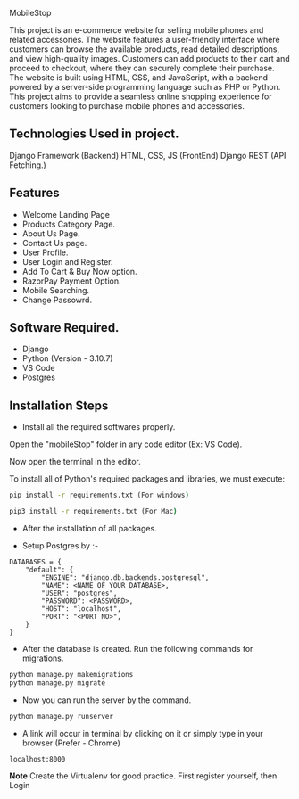 
MobileStop

This project is an e-commerce website for selling mobile phones and related accessories. The website features a user-friendly interface where customers can browse the available products, read detailed descriptions, and view high-quality images. Customers can add products to their cart and proceed to checkout, where they can securely complete their purchase. The website is built using HTML, CSS, and JavaScript, with a backend powered by a server-side programming language such as PHP or Python. This project aims to provide a seamless online shopping experience for customers looking to purchase mobile phones and accessories.

## Technologies Used in project.
Django Framework (Backend)
HTML, CSS, JS (FrontEnd)
Django REST (API Fetching.)

## Features
- Welcome Landing Page
- Products Category Page.
- About Us Page.
- Contact Us page.
- User Profile.
- User Login and Register.
- Add To Cart & Buy Now option.
- RazorPay Payment Option.
- Mobile Searching.
- Change Passowrd.

## Software Required.
- Django
- Python (Version - 3.10.7)
- VS Code
- Postgres

## Installation Steps
- Install all the required softwares properly.

Open the "mobileStop" folder in any code editor (Ex: VS Code).

Now open the terminal in the editor.

To install all of Python's required packages and libraries, we must execute:

```cmd
pip install -r requirements.txt (For windows)

pip3 install -r requirements.txt (For Mac)
```
- After the installation of all packages.

- Setup Postgres by :-
```code
DATABASES = {
    "default": {
        "ENGINE": "django.db.backends.postgresql",
        "NAME": <NAME_OF_YOUR_DATABASE>,
        "USER": "postgres",
        "PASSWORD": <PASSWORD>,
        "HOST": "localhost",
        "PORT": "<PORT NO>",
    }
}
```
- After the database is created. Run the following commands for migrations.
```cmd
python manage.py makemigrations
python manage.py migrate
```
- Now you can run the server by the command.
```cmd
python manage.py runserver
```
- A link will occur in terminal by clicking on it or simply type in your browser (Prefer - Chrome)
```code
localhost:8000
```

**Note**
Create the Virtualenv for good practice.
First register yourself, then Login